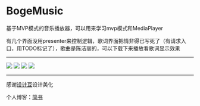 # BogeMusic
基于MVP模式的音乐播放器，可以用来学习mvp模式和MediaPlayer

有几个界面没用presenter来控制逻辑，歌词界面把情非得已写死了（有请求入口，用TODO标记了），歌曲是陈洁丽的，可以下载下来播放看歌词显示效果

------

![](Screenshot_2017-06-27-17-43-47.png)
![](Screenshot_2017-06-27-17-43-52.png)
![](Screenshot_2017-06-27-17-43-57.png)
![](Screenshot_2017-06-27-17-44-01.png)


-------


感谢[设计豆](http://www.zcool.com.cn/u/15006487)设计美化

个人博客：[简书](http://www.jianshu.com/u/43a04ef9d4c6)
